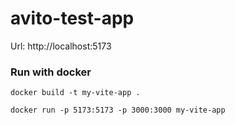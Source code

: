 # avito-test-app

Url: http://localhost:5173

### Run with docker

```
docker build -t my-vite-app .
```

```
docker run -p 5173:5173 -p 3000:3000 my-vite-app
```
